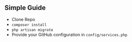 ## Simple Guide

- Clone Repo
- `composer install`
- `php artisan migrate`
- Provide your GitHub configuration in `config/services.php`
